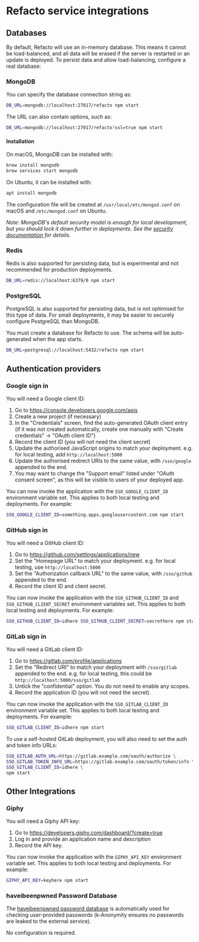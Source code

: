 # Refacto service integrations

## Databases

By default, Refacto will use an in-memory database. This means it
cannot be load-balanced, and all data will be erased if the server is
restarted or an update is deployed. To persist data and allow
load-balancing, configure a real database:

### MongoDB

You can specify the database connection string as:

```bash
DB_URL=mongodb://localhost:27017/refacto npm start
```

The URL can also contain options, such as:

```bash
DB_URL=mongodb://localhost:27017/refacto?ssl=true npm start
```

#### Installation

On macOS, MongoDB can be installed with:

```bash
brew install mongodb
brew services start mongodb
```

On Ubuntu, it can be installed with:

```bash
apt install mongodb
```

The configuration file will be created at `/usr/local/etc/mongod.conf`
on macOS and `/etc/mongod.conf` on Ubuntu.

*Note: MongoDB's default security model is enough for local
development, but you should lock it down further in deployments. See
the [security documentation](./SECURITY.md) for details.*

### Redis

Redis is also supported for persisting data, but is experimental and
not recommended for production deployments.

```bash
DB_URL=redis://localhost:6379/0 npm start
```

### PostgreSQL

PostgreSQL is also supported for persisting data, but is not optimised
for this type of data. For small deployments, it may be easier to
securely configure PostgreSQL than MongoDB.

You must create a database for Refacto to use. The schema will be
auto-generated when the app starts.

```bash
DB_URL=postgresql://localhost:5432/refacto npm start
```

## Authentication providers

### Google sign in

You will need a Google client ID:

1. Go to <https://console.developers.google.com/apis>
2. Create a new project (if necessary)
3. In the "Credentials" screen, find the auto-generated OAuth client
   entry (if it was not created automatically, create one manually with
   "Create credentials" &rarr; "OAuth client ID")
4. Record the client ID (you will not need the client secret)
5. Update the authorised JavaScript origins to match your deployment.
   e.g. for local testing, add `http://localhost:5000`
6. Update the authorised redirect URIs to the same value, with
   `/sso/google` appended to the end.
7. You may want to change the "Support email" listed under
   "OAuth consent screen", as this will be visible to users of your
   deployed app.

You can now invoke the application with the `SSO_GOOGLE_CLIENT_ID`
environment variable set. This applies to both local testing and
deployments. For example:

```bash
SSO_GOOGLE_CLIENT_ID=something.apps.googleusercontent.com npm start
```

### GitHub sign in

You will need a GitHub client ID:

1. Go to <https://github.com/settings/applications/new>
2. Set the "Homepage URL" to match your deployment. e.g. for local
   testing, use `http://localhost:5000`
3. Set the "Authorization callback URL" to the same value, with
   `/sso/github` appended to the end.
4. Record the client ID and client secret.

You can now invoke the application with the `SSO_GITHUB_CLIENT_ID` and
`SSO_GITHUB_CLIENT_SECRET` environment variables set. This applies to
both local testing and deployments. For example:

```bash
SSO_GITHUB_CLIENT_ID=idhere SSO_GITHUB_CLIENT_SECRET=secrethere npm start
```

### GitLab sign in

You will need a GitLab client ID:

1. Go to <https://gitlab.com/profile/applications>
2. Set the "Redirect URI" to match your deployment with
   `/sso/gitlab` appended to the end. e.g. for local
   testing, this could be `http://localhost:5000/sso/gitlab`
3. Untick the "confidential" option. You do not need to enable
   any scopes.
4. Record the application ID (you will not need the secret).

You can now invoke the application with the `SSO_GITLAB_CLIENT_ID`
environment variable set. This applies to both local testing and
deployments. For example:

```bash
SSO_GITLAB_CLIENT_ID=idhere npm start
```

To use a self-hosted GitLab deployment, you will also need to set
the auth and token info URLs:

```bash
SSO_GITLAB_AUTH_URL=https://gitlab.example.com/oauth/authorize \
SSO_GITLAB_TOKEN_INFO_URL=https://gitlab.example.com/oauth/token/info \
SSO_GITLAB_CLIENT_ID=idhere \
npm start
```

## Other Integrations

### Giphy

You will need a Giphy API key:

1. Go to <https://developers.giphy.com/dashboard/?create=true>
2. Log in and provide an application name and description
3. Record the API key.

You can now invoke the application with the `GIPHY_API_KEY` environment
variable set. This applies to both local testing and deployments. For example:

```bash
GIPHY_API_KEY=keyhere npm start
```

### haveibeenpwned Password Database

The [haveibeenpwned password database](https://haveibeenpwned.com/Passwords)
is automatically used for checking user-provided passwords (k-Anonymity
ensures no passwords are leaked to the external service).

No configuration is required.
